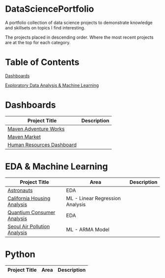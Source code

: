 # DataSciencePortfolio
A portfolio collection of data science projects to demonstrate knowledge and skillsets on topics I find interesting. 

The projects placed in descending order. 
Where the most recent projects are at the top for each category. 

# Table of Contents
[Dashboards](#Dashboards)


[Exploratory Data Analysis & Machine Learning](#Exploratory-Data-Analysis-&-Machine-Learning)


# Dashboards

Project Title | Description 
--- | --- 
[Maven Adventure Works](https://github.com/frantzalexander/Dashboard-Adventureworks) |
[Maven Market](https://github.com/frantzalexander/Dashboard-Maven-Markets) | 
[Human Resources Dashboard](https://github.com/frantzalexander/Dashboard-HR) | 

# EDA & Machine Learning

Project Title | Area | Description
--- | --- | ---
[Astronauts](https://github.com/frantzalexander/Astronauts)| EDA | 
[California Housing Analysis](https://github.com/frantzalexander/California-Housing-Repo) | ML - Linear Regression Analysis
[Quantium Consumer Analysis](https://github.com/frantzalexander/Internship-Quantium) | EDA | 
[Seoul Air Pollution Analysis](https://github.com/frantzalexander/Seoul-Air-Analysis) | ML - ARMA Model | 


# Python
Project Title | Area | Description
--- | --- | ---
